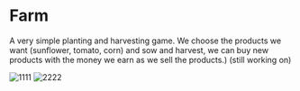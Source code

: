 # Farm
A very simple planting and harvesting game. We choose the products we want (sunflower, tomato, corn) and sow and harvest, we can buy new products with the money 
we earn as we sell the products.) (still working on)


![1111](https://user-images.githubusercontent.com/28567344/203438044-59ecf4a3-6a98-4ad1-94ac-642c3f4de3a9.png)
![2222](https://user-images.githubusercontent.com/28567344/203438051-6a2963dc-c114-401d-b485-c4d08abd75e9.png)
